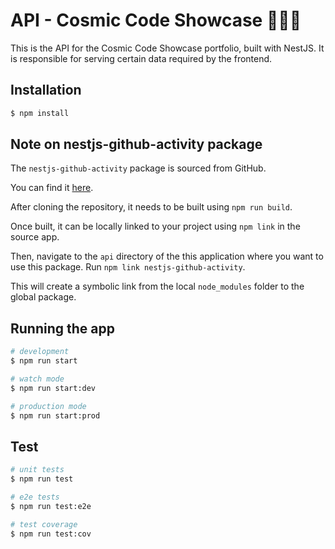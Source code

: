 # API - Cosmic Code Showcase 🚀🌌🌟

This is the API for the Cosmic Code Showcase portfolio, built with NestJS. It is responsible for serving certain data required by the frontend.

## Installation

```bash
$ npm install
```

## Note on nestjs-github-activity package

The `nestjs-github-activity` package is sourced from GitHub.

You can find it [here](https://github.com/mlnbk/nestjs-github-activity).

After cloning the repository, it needs to be built using `npm run build`.

Once built, it can be locally linked to your project using `npm link` in the source app.

Then, navigate to the `api` directory of the this application where you want to use this package. Run `npm link nestjs-github-activity`.

This will create a symbolic link from the local `node_modules` folder to the global package.

## Running the app

```bash
# development
$ npm run start

# watch mode
$ npm run start:dev

# production mode
$ npm run start:prod
```

## Test

```bash
# unit tests
$ npm run test

# e2e tests
$ npm run test:e2e

# test coverage
$ npm run test:cov
```
